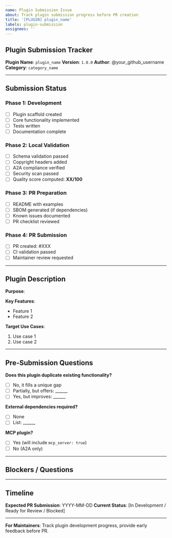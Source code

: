 ```yaml
---
name: Plugin Submission Issue
about: Track plugin submission progress before PR creation
title: '[PLUGIN] plugin_name'
labels: plugin-submission
assignees: ''
---
```


## Plugin Submission Tracker

**Plugin Name**: `plugin_name`
**Version**: `1.0.0`
**Author**: @your_github_username
**Category**: `category_name`

---

## Submission Status

### Phase 1: Development
- [ ] Plugin scaffold created
- [ ] Core functionality implemented
- [ ] Tests written
- [ ] Documentation complete

### Phase 2: Local Validation
- [ ] Schema validation passed
- [ ] Copyright headers added
- [ ] A2A compliance verified
- [ ] Security scan passed
- [ ] Quality score computed: **XX/100**

### Phase 3: PR Preparation
- [ ] README with examples
- [ ] SBOM generated (if dependencies)
- [ ] Known issues documented
- [ ] PR checklist reviewed

### Phase 4: PR Submission
- [ ] PR created: #XXX
- [ ] CI validation passed
- [ ] Maintainer review requested

---

## Plugin Description

**Purpose**:
<!-- What does this plugin do? -->

**Key Features**:
- Feature 1
- Feature 2

**Target Use Cases**:
1. Use case 1
2. Use case 2

---

## Pre-Submission Questions

**Does this plugin duplicate existing functionality?**
- [ ] No, it fills a unique gap
- [ ] Partially, but offers: ______
- [ ] Yes, but improves: ______

**External dependencies required?**
- [ ] None
- [ ] List: ______

**MCP plugin?**
- [ ] Yes (will include `mcp_server: true`)
- [ ] No (A2A only)

---

## Blockers / Questions

<!-- Any issues or questions before PR submission? -->

---

## Timeline

**Expected PR Submission**: YYYY-MM-DD
**Current Status**: [In Development / Ready for Review / Blocked]

---

**For Maintainers**: Track plugin development progress, provide early feedback before PR.
